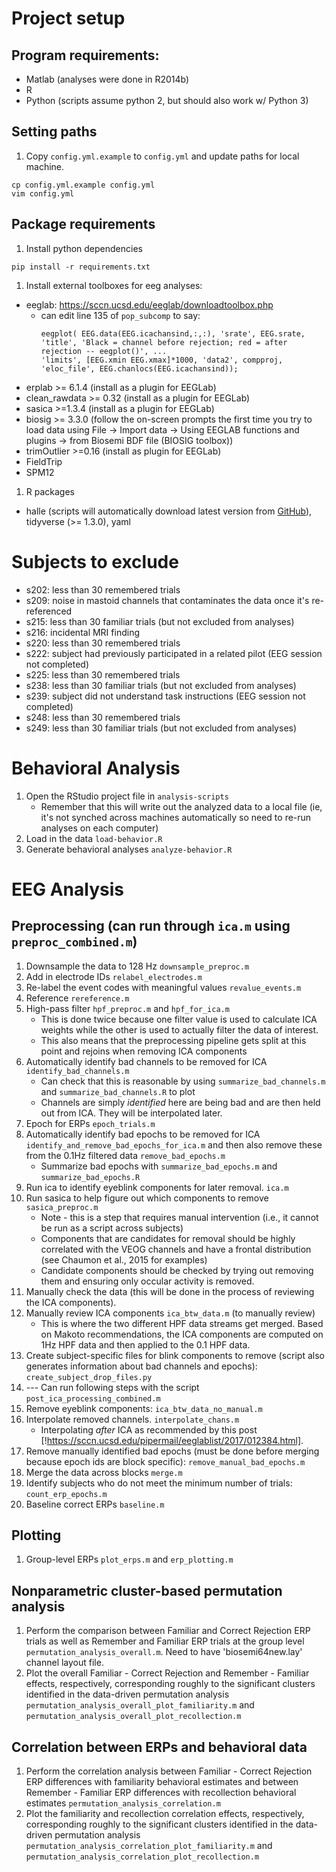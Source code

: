 # Project setup
## Program requirements:
* Matlab (analyses were done in R2014b)
* R
* Python (scripts assume python 2, but should also work w/ Python 3)

## Setting paths
1. Copy `config.yml.example` to `config.yml` and update paths for local machine.
```
cp config.yml.example config.yml
vim config.yml
```

## Package requirements
1. Install python dependencies
```
pip install -r requirements.txt
```

1. Install external toolboxes for eeg analyses:
  * eeglab: https://sccn.ucsd.edu/eeglab/downloadtoolbox.php
    * can edit line 135 of `pop_subcomp` to say:
      ```
      eegplot( EEG.data(EEG.icachansind,:,:), 'srate', EEG.srate, 'title', 'Black = channel before rejection; red = after rejection -- eegplot()', ...
      'limits', [EEG.xmin EEG.xmax]*1000, 'data2', compproj, 'eloc_file', EEG.chanlocs(EEG.icachansind));
      ```
  * erplab >= 6.1.4 (install as a plugin for EEGLab)
  * clean_rawdata >= 0.32 (install as a plugin for EEGLab)
  * sasica >=1.3.4 (install as a plugin for EEGLab)
  * biosig >= 3.3.0 (follow the on-screen prompts the first time you try to load data using File -> Import data -> Using EEGLAB functions and plugins -> from Biosemi BDF file (BIOSIG toolbox))
  * trimOutlier >=0.16 (install as plugin for EEGLab)
  * FieldTrip
  * SPM12

1. R packages
  * halle (scripts will automatically download latest version from [GitHub](https://github.com/hallez/halle)), tidyverse (>= 1.3.0), yaml

# Subjects to exclude
* s202: less than 30 remembered trials
* s209: noise in mastoid channels that contaminates the data once it's re-referenced
* s215: less than 30 familiar trials (but not excluded from analyses)
* s216: incidental MRI finding
* s220: less than 30 remembered trials
* s222: subject had previously participated in a related pilot (EEG session not completed)
* s225: less than 30 remembered trials
* s238: less than 30 familiar trials (but not excluded from analyses)
* s239: subject did not understand task instructions (EEG session not completed)
* s248: less than 30 remembered trials
* s249: less than 30 familiar trials (but not excluded from analyses)

# Behavioral Analysis
1. Open the RStudio project file in `analysis-scripts`
   * Remember that this will write out the analyzed data to a local file (ie, it's not synched across machines automatically so need to re-run analyses on each computer)
1. Load in the data `load-behavior.R`
1. Generate behavioral analyses `analyze-behavior.R`

# EEG Analysis
## Preprocessing (can run through `ica.m` using `preproc_combined.m`)
1. Downsample the data to 128 Hz `downsample_preproc.m`
1. Add in electrode IDs `relabel_electrodes.m`
1. Re-label the event codes with meaningful values `revalue_events.m`
1. Reference `rereference.m`
1. High-pass filter `hpf_preproc.m` and `hpf_for_ica.m`
   * This is done twice because one filter value is used to calculate ICA weights while the other is used to actually filter the data of interest.
   * This also means that the preprocessing pipeline gets split at this point and rejoins when removing ICA components
1. Automatically identify bad channels to be removed for ICA `identify_bad_channels.m`
   * Can check that this is reasonable by using `summarize_bad_channels.m` and `summarize_bad_channels.R` to plot
   * Channels are simply *identified* here are being bad and are then held out from ICA. They will be interpolated later.
1. Epoch for ERPs `epoch_trials.m`
1. Automatically identify bad epochs to be removed for ICA `identify_and_remove_bad_epochs_for_ica.m` and then also remove these from the 0.1Hz filtered data `remove_bad_epochs.m`
   * Summarize bad epochs with `summarize_bad_epochs.m` and `summarize_bad_epochs.R`
1. Run ica to identify eyeblink components for later removal. `ica.m`
1. Run sasica to help figure out which components to remove `sasica_preproc.m`
   * Note - this is a step that requires manual intervention (i.e., it cannot be run as a script across subjects)
   * Components that are candidates for removal should be highly correlated with the VEOG channels and have a frontal distribution (see Chaumon et al., 2015 for examples)
   * Candidate components should be checked by trying out removing them and ensuring only occular activity is removed.
1. Manually check the data (this will be done in the process of reviewing the ICA components).
1. Manually review ICA components `ica_btw_data.m` (to manually review)
   * This is where the two different HPF data streams get merged. Based on Makoto recommendations, the ICA components are computed on 1Hz HPF data and then applied to the 0.1 HPF data.
1. Create subject-specific files for blink components to remove (script also generates information about bad channels and epochs): `create_subject_drop_files.py`
1. --- Can run following steps with the script `post_ica_processing_combined.m`
1. Remove eyeblink components: `ica_btw_data_no_manual.m`
1. Interpolate removed channels. `interpolate_chans.m`
   * Interpolating *after* ICA as recommended by this post [!https://sccn.ucsd.edu/pipermail/eeglablist/2017/012384.html].
1. Remove manually identified bad epochs (must be done before merging because epoch ids are block specific): `remove_manual_bad_epochs.m`
1. Merge the data across blocks `merge.m`
1. Identify subjects who do not meet the minimum number of trials: `count_erp_epochs.m`
1. Baseline correct ERPs `baseline.m`

## Plotting
1. Group-level ERPs `plot_erps.m` and `erp_plotting.m`

## Nonparametric cluster-based permutation analysis
1. Perform the comparison between Familiar and Correct Rejection ERP trials as well as Remember and Familiar ERP trials at the group level `permutation_analysis_overall.m`. Need to have 'biosemi64new.lay' channel layout file.
1. Plot the overall Familiar - Correct Rejection and Remember - Familiar effects, respectively, corresponding roughly to the significant clusters identified in the data-driven permutation analysis `permutation_analysis_overall_plot_familiarity.m` and `permutation_analysis_overall_plot_recollection.m` 

## Correlation between ERPs and behavioral data
1. Perform the correlation analysis between Familiar - Correct Rejection ERP differences with familiarity behavioral estimates and between Remember - Familiar ERP differences with recollection behavioral estimates `permutation_analysis_correlation.m`
1. Plot the familiarity and recollection correlation effects, respectively, corresponding roughly to the significant clusters identified in the data-driven permutation analysis `permutation_analysis_correlation_plot_familiarity.m` and `permutation_analysis_correlation_plot_recollection.m`

